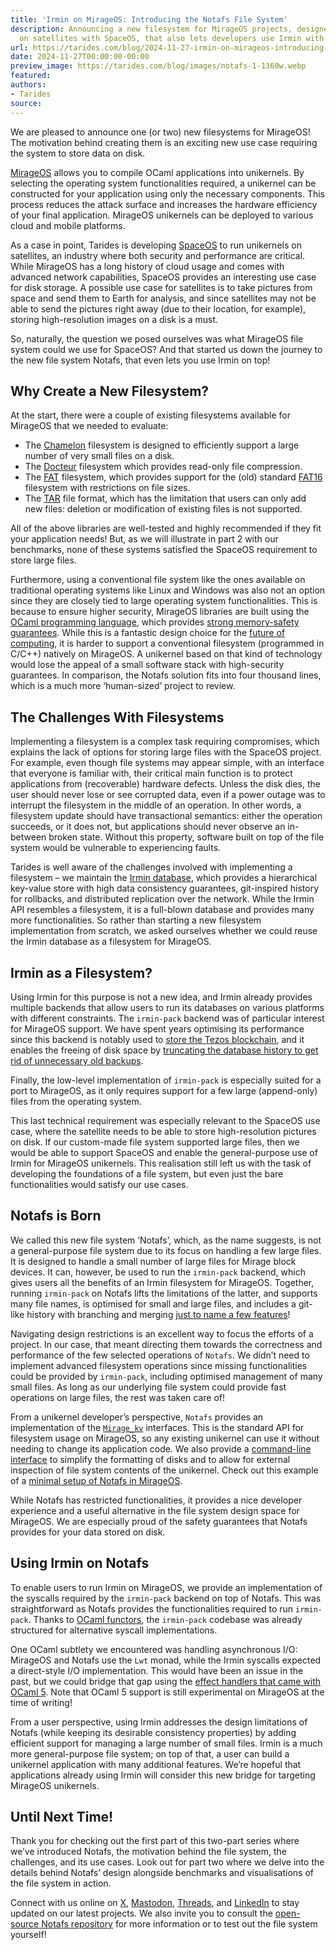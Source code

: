 ```yaml
---
title: 'Irmin on MirageOS: Introducing the Notafs File System'
description: Announcing a new filesystem for MirageOS projects, designed to be used
  on satellites with SpaceOS, that also lets developers use Irmin with MirageOS!
url: https://tarides.com/blog/2024-11-27-irmin-on-mirageos-introducing-the-notafs-file-system
date: 2024-11-27T00:00:00-00:00
preview_image: https://tarides.com/blog/images/notafs-1-1360w.webp
featured:
authors:
- Tarides
source:
---
```


<p>We are pleased to announce one (or two) new filesystems for MirageOS! The motivation behind creating them is an exciting new use case requiring the system to store data on disk.</p>
<p><a href="https://mirage.io/docs/overview-of-mirage">MirageOS</a> allows you to compile OCaml applications into unikernels. By selecting the operating system functionalities required, a unikernel can be constructed for your application using only the necessary components. This process reduces the attack surface and increases the hardware efficiency of your final application. MirageOS unikernels can be deployed to various cloud and mobile platforms.</p>
<p>As a case in point, Tarides is developing <a href="https://tarides.com/blog/2023-07-31-ocaml-in-space-welcome-spaceos/">SpaceOS</a> to run unikernels on satellites, an industry where both security and performance are critical. While MirageOS has a long history of cloud usage and comes with advanced network capabilities, SpaceOS provides an interesting use case for disk storage. A possible use case for satellites is to take pictures from space and send them to Earth for analysis, and since satellites may not be able to send the pictures right away (due to their location, for example), storing high-resolution images on a disk is a must.</p>
<p>So, naturally, the question we posed ourselves was what MirageOS file system could we use for SpaceOS? And that started us down the journey to the new file system Notafs, that even lets you use Irmin on top!</p>
<h2>Why Create a New Filesystem?</h2>
<p>At the start, there were a couple of existing filesystems available for MirageOS that we needed to evaluate:</p>
<ul>
<li>The <a href="https://github.com/yomimono/chamelon">Chamelon</a> filesystem is designed to efficiently support a large number of very small files on a disk.</li>
<li>The <a href="https://github.com/dinosaure/docteur">Docteur</a> filesystem which provides read-only file compression.</li>
<li>The <a href="https://github.com/mirage/ocaml-fat/tree/main">FAT</a> filesystem, which provides support for the (old) standard <a href="https://en.wikipedia.org/wiki/File_Allocation_Table">FAT16</a> filesystem with restrictions on file sizes.</li>
<li>The <a href="https://github.com/mirage/ocaml-tar">TAR</a> file format, which has the limitation that users can only add new files: deletion or modification of existing files is not supported.</li>
</ul>
<p>All of the above libraries are well-tested and highly recommended if they fit your application needs! But, as we will illustrate in part 2 with our benchmarks, none of these systems satisfied the SpaceOS requirement to store large files.</p>
<p>Furthermore, using a conventional file system like the ones available on traditional operating systems like Linux and Windows was also not an option since they are closely tied to large operating system functionalities. This is because to ensure higher security, MirageOS libraries are built using the <a href="https://ocaml.org">OCaml programming language</a>, which provides <a href="https://tarides.com/blog/2023-12-14-ocaml-memory-safety-and-beyond/">strong memory-safety guarantees</a>. While this is a fantastic design choice for the <a href="https://tarides.com/blog/2024-03-07-a-time-for-change-our-response-to-the-white-house-cybersecurity-press-release/">future of computing</a>, it is harder to support a conventional filesystem (programmed in C/C++) natively on MirageOS. A unikernel based on that kind of technology would lose the appeal of a small software stack with high-security guarantees. In comparison, the Notafs solution fits into four thousand lines, which is a much more &lsquo;human-sized&rsquo; project to review.</p>
<h2>The Challenges With Filesystems</h2>
<p>Implementing a filesystem is a complex task requiring compromises, which explains the lack of options for storing large files with the SpaceOS project. For example, even though file systems may appear simple, with an interface that everyone is familiar with, their critical main function is to protect applications from (recoverable) hardware defects. Unless the disk dies, the user should never lose or see corrupted data, even if a power outage was to interrupt the filesystem in the middle of an operation. In other words, a filesystem update should have transactional semantics: either the operation succeeds, or it does not, but applications should never observe an in-between broken state. Without this property, software built on top of the file system would be vulnerable to experiencing faults.</p>
<p>Tarides is well aware of the challenges involved with implementing a filesystem &ndash; we maintain the <a href="https://irmin.org">Irmin database</a>, which provides a hierarchical key-value store with high data consistency guarantees, git-inspired history for rollbacks, and distributed replication over the network. While the Irmin API resembles a filesystem, it is a full-blown database and provides many more functionalities. So rather than starting a new filesystem implementation from scratch, we asked ourselves whether we could reuse the Irmin database as a filesystem for MirageOS.</p>
<h2>Irmin as a Filesystem?</h2>
<p>Using Irmin for this purpose is not a new idea, and Irmin already provides multiple backends that allow users to run its databases on various platforms with different constraints. The <code>irmin-pack</code> backend was of particular interest for MirageOS support. We have spent years optimising its performance since this backend is notably used to <a href="https://tarides.com/blog/2022-04-26-lightning-fast-with-irmin-tezos-storage-is-6x-faster-with-1000-tps-surpassed/">store the Tezos blockchain</a>, and it enables the freeing of disk space by <a href="https://tarides.com/blog/2023-05-05-optimising-archive-node-storage-for-tezos/">truncating the database history to get rid of unnecessary old backups</a>.</p>
<p>Finally, the low-level implementation of <code>irmin-pack</code> is especially suited for a port to MirageOS, as it only requires support for a few large (append-only) files from the operating system.</p>
<p>This last technical requirement was especially relevant to the SpaceOS use case, where the satellite needs to be able to store high-resolution pictures on disk. If our custom-made file system supported large files, then we would be able to support SpaceOS and enable the general-purpose use of Irmin for MirageOS unikernels. This realisation still left us with the task of developing the foundations of a file system, but even just the bare functionalities would satisfy our use cases.</p>
<h2>Notafs is Born</h2>
<p>We called this new file system &lsquo;Notafs&rsquo;, which, as the name suggests, is not a general-purpose file system due to its focus on handling a few large files. It is designed to handle a small number of large files for Mirage block devices. It can, however, be used to run the <code>irmin-pack</code> backend, which gives users all the benefits of an Irmin filesystem for MirageOS. Together, running <code>irmin-pack</code> on Notafs lifts the limitations of the latter, and supports many file names, is optimised for small and large files, and includes a git-like history with branching and merging <a href="https://irmin.org/">just to name a few features</a>!</p>
<p>Navigating design restrictions is an excellent way to focus the efforts of a project. In our case, that meant directing them towards the correctness and performance of the few selected operations of <code>Notafs</code>. We didn&rsquo;t need to implement advanced filesystem operations since missing functionalities could be provided by <code>irmin-pack</code>, including optimised management of many small files. As long as our underlying file system could provide fast operations on large files, the rest was taken care of!</p>
<p>From a unikernel developer&rsquo;s perspective, <code>Notafs</code> provides an implementation of the <a href="https://ocaml.org/p/mirage-kv/latest/doc/Mirage_kv/index.html"><code>Mirage_kv</code></a> interfaces. This is the standard API for filesystem usage on MirageOS, so any existing unikernel can use it without needing to change its application code. We also provide a <a href="https://github.com/tarides/notafs?tab=readme-ov-file#notafs-cli">command-line interface</a> to simplify the formatting of disks and to allow for external inspection of file system contents of the unikernel. Check out this example of a <a href="https://github.com/tarides/notafs/tree/master/unikernel-kv">minimal setup of Notafs in MirageOS</a>.</p>
<p>While Notafs has restricted functionalities, it provides a nice developer experience and a useful alternative in the file system design space for MirageOS. We are especially proud of the safety guarantees that Notafs provides for your data stored on disk.</p>
<h2>Using Irmin on Notafs</h2>
<p>To enable users to run Irmin on MirageOS, we provide an implementation of the syscalls required by the <code>irmin-pack</code> backend on top of Notafs. This was straightforward as Notafs provides the functionalities required to run <code>irmin-pack</code>. Thanks to <a href="https://dev.realworldocaml.org/functors.html">OCaml functors</a>, the <code>irmin-pack</code> codebase was already structured for alternative syscall implementations.</p>
<p>One OCaml subtlety we encountered was handling asynchronous I/O: MirageOS and Notafs use the <code>Lwt</code> monad, while the Irmin syscalls expected a direct-style I/O implementation. This would have been an issue in the past, but we could bridge that gap using the <a href="https://ocaml.org/manual/5.2/effects.html">effect handlers that came with OCaml 5</a>. Note that OCaml 5 support is still experimental on MirageOS at the time of writing!</p>
<p>From a user perspective, using Irmin addresses the design limitations of Notafs (while keeping its desirable consistency properties) by adding efficient support for managing a large number of small files. Irmin is a much more general-purpose file system; on top of that, a user can build a unikernel application with many additional features. We&rsquo;re hopeful that applications already using Irmin will consider this new bridge for targeting MirageOS unikernels.</p>
<h2>Until Next Time!</h2>
<p>Thank you for checking out the first part of this two-part series where we&rsquo;ve introduced Notafs, the motivation behind the file system, the challenges, and its use cases. Look out for part two where we delve into the details behind Notafs&rsquo; design alongside benchmarks and visualisations of the file system in action.</p>
<p>Connect with us online on <a href="https://twitter.com/tarides_">X</a>, <a href="https://mastodon.social/@tarides">Mastodon</a>, <a href="https://www.threads.net/@taridesltd">Threads</a>, and <a href="https://www.linkedin.com/company/tarides">LinkedIn</a> to stay updated on our latest projects. We also invite you to consult the <a href="https://github.com/tarides/notafs">open-source Notafs repository</a> for more information or to test out the file system yourself!</p>

